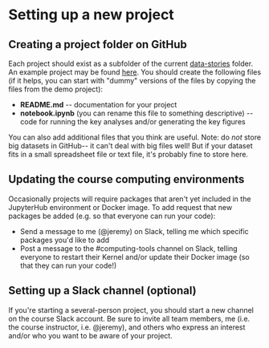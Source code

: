 
# Setting up a new project

## Creating a project folder on GitHub
Each project should exist as a subfolder of the current [data-stories](https://github.com/ContextLab/storytelling-with-data/tree/master/data-stories) folder.  An example project may be found [here](https://github.com/ContextLab/storytelling-with-data/tree/master/data-stories/demo).  You should create the following files (if it helps, you can start with "dummy" versions of the files by copying the files from the demo project):
- **README.md** -- documentation for your project
- **notebook.ipynb** (you can rename this file to something descriptive) -- code for running the key analyses and/or generating the key figures

You can also add additional files that you think are useful.  Note: do *not* store big datasets in GitHub-- it can't deal with big files well!  But if your dataset fits in a small spreadsheet file or text file, it's probably fine to store here.

## Updating the course computing environments
Occasionally projects will require packages that aren't yet included in the JupyterHub environment or Docker image.  To add request that new packages be added (e.g. so that everyone can run your code):
- Send a message to me (@jeremy) on Slack, telling me which specific packages you'd like to add
- Post a message to the #computing-tools channel on Slack, telling everyone to restart their Kernel and/or update their Docker image (so that they can run your code!)

## Setting up a Slack channel (optional)
If you're starting a several-person project, you should start a new channel on the course Slack account.  Be sure to invite all team members, me (i.e. the course instructor, i.e. @jeremy), and others who express an interest and/or who you want to be aware of your project.

